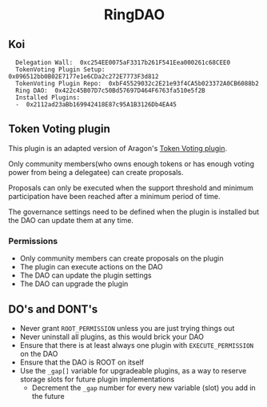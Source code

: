 # <h1 align="center"> RingDAO </h1>

## Koi
```
  Delegation Wall:  0xc254EE0075aF3317b261F541Eea000261c68CEE0
  TokenVoting Plugin Setup:  0x096512bb0B02E7177e1e6CDa2c272E7773F3d812
  TokenVoting Plugin Repo:  0xbF45529032c2E21e93f4CA5b023372A0CB6088b2
  Ring DAO:  0x422c45B07D7c50Bd57697D464F6763fa510e5f2B
  Installed Plugins:
  -  0x2112ad23aBb169942418E87c95A1B3126Db4EA45
```

## Token Voting plugin

This plugin is an adapted version of Aragon's [Token Voting plugin](https://github.com/aragon/osx/tree/v1.3.0/packages/contracts/src/plugins/governance/majority-voting/token). 

Only community members(who owns enough tokens or has enough voting power from being a delegatee) can create proposals. 

Proposals can only be executed when the support threshold and minimum participation have been reached after a minimum period of time.

The governance settings need to be defined when the plugin is installed but the DAO can update them at any time.

### Permissions

- Only community members can create proposals on the plugin
- The plugin can execute actions on the DAO
- The DAO can update the plugin settings
- The DAO can upgrade the plugin

## DO's and DONT's

- Never grant `ROOT_PERMISSION` unless you are just trying things out
- Never uninstall all plugins, as this would brick your DAO
- Ensure that there is at least always one plugin with `EXECUTE_PERMISSION` on the DAO
- Ensure that the DAO is ROOT on itself
- Use the `_gap[]` variable for upgradeable plugins, as a way to reserve storage slots for future plugin implementations
  - Decrement the `_gap` number for every new variable (slot) you add in the future
